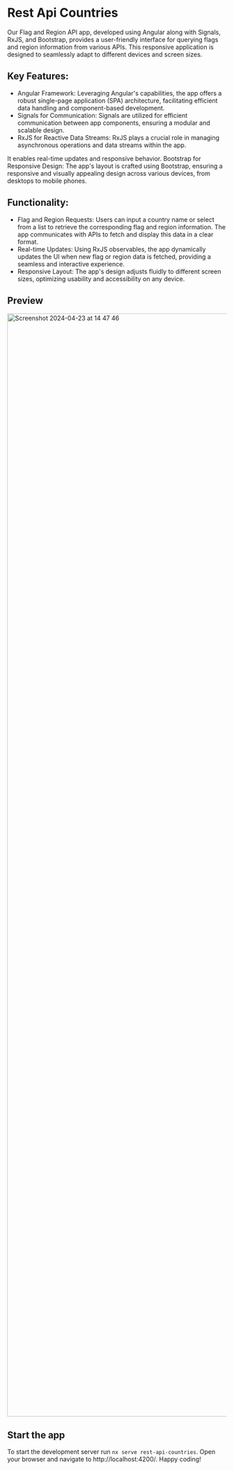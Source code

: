 # Rest Api Countries

Our Flag and Region API app, developed using Angular along with Signals, RxJS, and Bootstrap, provides a user-friendly interface for querying flags and region information from various APIs. This responsive application is designed to seamlessly adapt to different devices and screen sizes.

## Key Features:

- Angular Framework: Leveraging Angular's capabilities, the app offers a robust single-page application (SPA) architecture, facilitating efficient data handling and component-based development.
- Signals for Communication: Signals are utilized for efficient communication between app components, ensuring a modular and scalable design.
- RxJS for Reactive Data Streams: RxJS plays a crucial role in managing asynchronous operations and data streams within the app.

It enables real-time updates and responsive behavior.
Bootstrap for Responsive Design: The app's layout is crafted using Bootstrap, ensuring a responsive and visually appealing design across various devices, from desktops to mobile phones.

## Functionality:

- Flag and Region Requests: Users can input a country name or select from a list to retrieve the corresponding flag and region information. The app communicates with APIs to fetch and display this data in a clear format.
- Real-time Updates: Using RxJS observables, the app dynamically updates the UI when new flag or region data is fetched, providing a seamless and interactive experience.
- Responsive Layout: The app's design adjusts fluidly to different screen sizes, optimizing usability and accessibility on any device.

## Preview

<img width="2531" alt="Screenshot 2024-04-23 at 14 47 46" src="https://github.com/paulo-bettencourt/azoresbox/assets/37920932/58ceb8b0-8861-44c7-a951-42327a721fda">

## Start the app

To start the development server run `nx serve rest-api-countries`. Open your browser and navigate to http://localhost:4200/. Happy coding!
